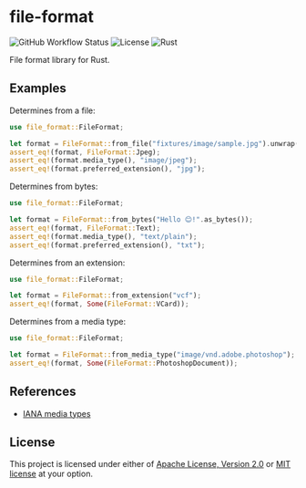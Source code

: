 # file-format

![GitHub Workflow Status](https://img.shields.io/github/workflow/status/mmalecot/file-format/CI)
![License](https://img.shields.io/badge/license-MIT%2FApache--2.0-blue.svg)
![Rust](https://img.shields.io/badge/rust-1.54+-blueviolet.svg?logo=rust)

File format library for Rust.

## Examples

Determines from a file:

```rust
use file_format::FileFormat;

let format = FileFormat::from_file("fixtures/image/sample.jpg").unwrap();
assert_eq!(format, FileFormat::Jpeg);
assert_eq!(format.media_type(), "image/jpeg");
assert_eq!(format.preferred_extension(), "jpg");
```

Determines from bytes:

```rust
use file_format::FileFormat;

let format = FileFormat::from_bytes("Hello 😊!".as_bytes());
assert_eq!(format, FileFormat::Text);
assert_eq!(format.media_type(), "text/plain");
assert_eq!(format.preferred_extension(), "txt");
```

Determines from an extension:

```rust
use file_format::FileFormat;

let format = FileFormat::from_extension("vcf");
assert_eq!(format, Some(FileFormat::VCard));
```

Determines from a media type:

```rust
use file_format::FileFormat;

let format = FileFormat::from_media_type("image/vnd.adobe.photoshop");
assert_eq!(format, Some(FileFormat::PhotoshopDocument));
```

## References

* [IANA media types](https://www.iana.org/assignments/media-types/media-types.xhtml)

## License

This project is licensed under either of [Apache License, Version 2.0](LICENSE-APACHE) or [MIT license](LICENSE-MIT) at your option.
